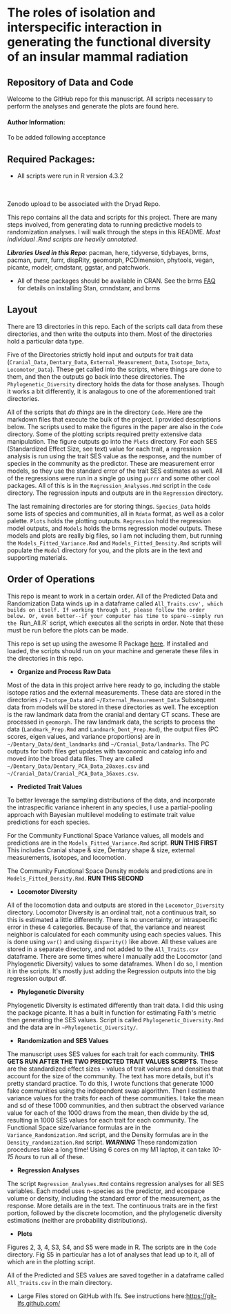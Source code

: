 The roles of isolation and interspecific interaction in generating the functional diversity of an insular mammal radiation
=========

## Repository of Data and Code

Welcome to the GitHub repo for this manuscript. All scripts necessary to perform the analyses and generate the plots are found here.

#### Author Information:

To be added following acceptance

## Required Packages:

- All scripts were run in R version 4.3.2
<br>
<br>
Zenodo upload to be associated with the Dryad Repo. 

This repo contains all the data and scripts for this project. There are many steps involved, from generating data to running predictive models to randomization analyses. I will walk through the steps in this README. *Most individual .Rmd scripts are heavily annotated*.

***Libraries Used in this Repo***: pacman, here, tidyverse, tidybayes, brms, pacman, purrr, furrr, dispRity, geomorph, PCDimension, phytools, vegan, picante, modelr, cmdstanr, ggstar, and patchwork. 


- All of these packages should be available in CRAN. See the brms [FAQ](https://github.com/paul-buerkner/brms#faq) for details on installing Stan, cmndstanr, and brms

## Layout 

  There are 13 directories in this repo. Each of the scripts call data from these directories, and then write the outputs into them. Most of the directories hold a particular data type.
  
  Five of the Directories strictly hold input and outputs for trait data (`Cranial_Data`, `Dentary_Data`, `External_Measurement_Data`, `Isotope_Data`, `Locomotor_Data`). These get called into the scripts, where things are done to them, and then the outputs go back into these directories. The `Phylogenetic_Diversity` directory holds the data for those analyses. Though it works a bit differently, it is analagous to one of the aforementioned trait directories.
  
  All of the scripts that *do things* are in the directory `Code`. Here are the markdown files that execute the bulk of the project. I provided descriptions below. The scripts used to make the figures in the paper are also in the `Code` directory. Some of the plotting scripts required pretty extensive data manipulation. The figure outputs go into the `Plots` directory. For each SES (Standardized Effect Size, see text) value for each trait, a regression analysis is run using the trait SES value as the response, and the number of species in the community as the predictor. These are measurement error models, so they use the standard error of the trait SES estimates as well. All of the regressions were run in a single go using `purrr` and some other cool packages. All of this is in the `Regression_Analyses.Rmd` script in the `Code` directory. The regression inputs and outputs are in the `Regression` directory.
  
  The last remaining directories are for storing things. `Species_Data` holds some lists of species and communities, all in `Rdata` format, as well as a color palette. `Plots` holds the plotting outputs. `Regression` hold the regression model outputs, and `Models` holds the brms regression model outputs. These models and plots are really big files, so I am not including them, but running the `Models_Fitted_Variance.Rmd` and `Models_Fitted_Density.Rmd` scripts will populate the `Model` directory for you, and the plots are in the text and supporting materials.

## Order of Operations
  
This repo is meant to work in a certain order. All of the Predicted Data and Randomization Data winds up in a dataframe called `All_Traits.csv', which builds on itself. If working through it, please follow the order below. Or, even better--if your computer has time to spare--simply run the `Run_All.R` script, which executes all the scripts in order. Note that these must be run before the plots can be made.

This repo is set up using the awesome R Package [here](https://here.r-lib.org/). If installed and loaded, the scripts should run on your machine and generate these files in the directories in this repo. 

 - **Organize and Process Raw Data**

Most of the data in this project arrive here ready to go, including the stable isotope ratios and the external measurements. These data are stored in the directories `/~Isotope_Data` and `~/External_Measurement_Data` Subsequent data from models will be stored in these directories as well. The exception is the raw landmark data from the cranial and dentary CT scans. These are processed in `geomorph`. The raw landmark data, the scripts to process the data (`Landmark_Prep.Rmd` and `Landmark_Dent_Prep.Rmd`), the output files (PC scores, eigen values, and variance proportions) are in `~/Dentary_Data/dent_landmarks` and `~/Cranial_Data/landmarks`. The PC outputs for both files get updates with taxonomic and catalog info and moved into the broad data files. They are called `~/Dentary_Data/Dentary_PCA_Data_20axes.csv` and `~/Cranial_Data/Cranial_PCA_Data_36axes.csv`.

 - **Predicted Trait Values**
 
 To better leverage the sampling distributions of the data, and incorporate the intraspecific variance inherent in any species, I use a partial-pooling approach with Bayesian multilevel modeling to estimate trait value predictions for each species. 
 
For the Community Functional Space Variance values, all models and predictions are in the `Models_Fitted_Variance.Rmd` script. **RUN THIS FIRST** This includes Cranial shape & size, Dentary shape & size, external measurements, isotopes, and locomotion. 

The Community Functional Space Density models and predictions are in `Models_Fitted_Density.Rmd`. **RUN THIS SECOND**

- **Locomotor Diversity**

All of the locomotion data and outputs are stored in the `Locomotor_Diversity` directory. Locomotor Diversity is an ordinal trait, not a continuous trait, so this is estimated a little differently. There is no uncertainty, or intraspecific error in these 4 categories. Because of that, the variance and nearest neighbor is calculated for each community using each species values. This is done using `var()` and using `disparity()` like above. All these values are stored in a separate directory, and not added to the `All_Traits.csv` dataframe. There are some times where I manually add the Locomotor (and Phylogenetic Diversity) values to some dataframes. When I do so, I mention it in the scripts. It's mostly just adding the Regression outputs into the big regression output df.

 - **Phylogenetic Diversity** 
 
Phylogenetic Diversity is estimated differently than trait data. I did this using the package picante. It has a built in function for estimating Faith's metric then generating the SES values. Script is called `Phylogenetic_Diversity.Rmd` and the data are in `~Phylogenetic_Diversity/`.


 - **Randomization and SES Values**
 
 The manuscript uses SES values for each trait for each community. **THIS GETS RUN AFTER THE TWO PREDICTED TRAIT VALUES SCRIPTS**. These are the standardized effect sizes - values of trait volumes and densities that account for the size of the community. The text has more details, but it's pretty standard practice. To do this, I wrote functions that generate 1000 fake communities using the independent swap algorithm. Then I estimate variance values for the traits for each of these communities. I take the mean and sd of these 1000 communities, and then subtract the observed variance value for each of the 1000 draws from the mean, then divide by the sd, resulting in 1000 SES values for each trait for each community. The Functional Space size/variance formulas are in the `Variance_Randomization.Rmd` script, and the Density formulas are in the `Density_randomization.Rmd` script. ***WARNING*** These randomization procedures take a long time! Using 6 cores on my M1 laptop, it can take *10-15 hours* to run all of these. 
 
 
 - **Regression Analyses**
 
 The script `Regression_Analyses.Rmd` contains regression analyses for all SES variables. Each model uses n-species as the predictor, and ecospace volume or density, including the standard error of the measurement, as the response. More details are in the text. The continuous traits are in the first portion, followed by the discrete locomotion, and the phylogenetic diversity estimations (neither are probability distributions).
 

 - **Plots**
 
Figures 2, 3, 4, S3, S4, and S5 were made in R. The scripts are in the `Code` directory. Fig S5 in particular has a lot of analyses that lead up to it, all of which are in the plotting script.
 

All of the Predicted and SES values are saved together in a dataframe called `All_Traits.csv` in the main directory. 

* Large Files stored on GitHub with lfs. See instructions here:https://git-lfs.github.com/
